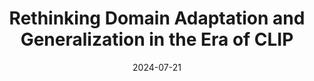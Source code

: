 ---
title: "Rethinking Domain Adaptation and Generalization in the Era of CLIP"
collection: publications
authors: 'Tao'
permalink: /publication/2024-07-21-rethinking-domain-adaptation-and-generalization-in-the-era-of-clip
excerpt: 'This paper is about fixing template issue #693.'
date: 2024-07-21
venue: 'ICIP'
paperurl: 'https://arxiv.org/pdf/2407.15173'
citation: 'Your Name, You. (2024). &quot;Paper Title Number 3.&quot; <i>GitHub Journal of Bugs</i>. 1(3).'
---